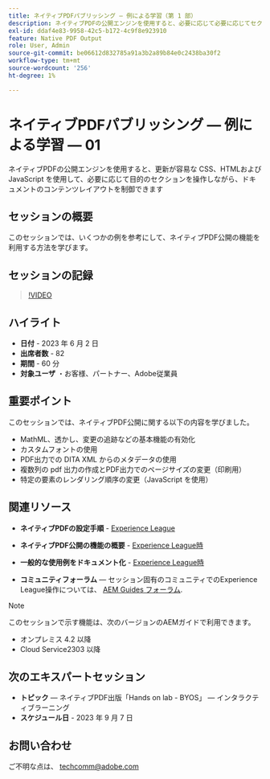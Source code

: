 ```yaml
---
title: ネイティブPDFパブリッシング — 例による学習（第 1 部）
description: ネイティブPDFの公開エンジンを使用すると、必要に応じて必要に応じてセクションを操作しながら、ドキュメントのコンテンツレイアウトを制御できます。その際に、更新が容易な CSS、HTMLおよび JavaScript を使用します。
exl-id: ddaf4e83-9958-42c5-b172-4c9f8e923910
feature: Native PDF Output
role: User, Admin
source-git-commit: be06612d832785a91a3b2a89b84e0c2438ba30f2
workflow-type: tm+mt
source-wordcount: '256'
ht-degree: 1%

---
```


# ネイティブPDFパブリッシング — 例による学習 — 01

ネイティブPDFの公開エンジンを使用すると、更新が容易な CSS、HTMLおよび JavaScript を使用して、必要に応じて目的のセクションを操作しながら、ドキュメントのコンテンツレイアウトを制御できます

## セッションの概要

このセッションでは、いくつかの例を参考にして、ネイティブPDF公開の機能を利用する方法を学びます。

## セッションの記録

>[!VIDEO](https://video.tv.adobe.com/v/3420092/native-pdf-aem-guides?quality=12&learn=on)

## ハイライト

- **日付** - 2023 年 6 月 2 日
- **出席者数** - 82
- **期間** - 60 分
- **対象ユーザ** ・お客様、パートナー、Adobe従業員

## 重要ポイント

このセッションでは、ネイティブPDF公開に関する以下の内容を学びました。
- MathML、透かし、変更の追跡などの基本機能の有効化
- カスタムフォントの使用
- PDF出力での DITA XML からのメタデータの使用
- 複数列の pdf 出力の作成とPDF出力でのページサイズの変更（印刷用）
- 特定の要素のレンダリング順序の変更（JavaScript を使用）


## 関連リソース

- **ネイティブPDFの設定手順** - [Experience League](https://experienceleague.adobe.com/docs/experience-manager-guides-learn/tutorials/knowledge-base/kb-articles/publishing/configuring-aem-environment-for-native-pdf-publishing.html?lang=en)

- **ネイティブPDF公開の機能の概要** - [Experience League時](https://experienceleague.adobe.com/docs/experience-manager-guides-learn/tutorials/knowledge-base/expert-session/native-pdf-publishing-essentials-feb23.html?lang=en)

- **一般的な使用例をドキュメント化** - [Experience League時](https://experienceleague.adobe.com/docs/experience-manager-guides-learn/tutorials/install-guide/on-prem-ig/output-gen-config/config-native-pdf-publish/content-styles/stylesheet.html?lang=en)

- **コミュニティフォーラム**  — セッション固有のコミュニティでのExperience League操作については、  [AEM Guides フォーラム](https://experienceleaguecommunities.adobe.com/t5/experience-manager-guides/bd-p/xml-documentation-discussions).

>[!NOTE]
>
> このセッションで示す機能は、次のバージョンのAEMガイドで利用できます。
> - オンプレミス 4.2 以降
> - Cloud Service2303 以降

## 次のエキスパートセッション

- **トピック**  — ネイティブPDF出版「Hands on lab - BYOS」 — インタラクティブラーニング
- **スケジュール日** - 2023 年 9 月 7 日

## お問い合わせ

ご不明な点は、 <techcomm@adobe.com>
